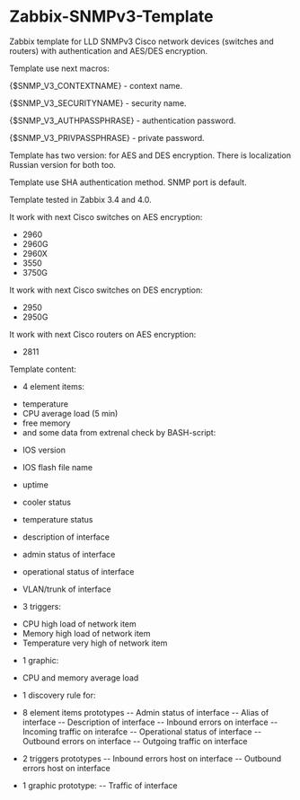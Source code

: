 # Zabbix-SNMPv3-Template
Zabbix template for LLD SNMPv3 Cisco network devices (switches and routers) with authentication and AES/DES encryption.


Template use next macros:

{$SNMP_V3_CONTEXTNAME} - context name.

{$SNMP_V3_SECURITYNAME} - security name.

{$SNMP_V3_AUTHPASSPHRASE} - authentication password.

{$SNMP_V3_PRIVPASSPHRASE} - private password.


Template has two version: for AES and DES encryption. There is localization Russian version for both too. 

Template use SHA authentication method. SNMP port is default.

Template tested in Zabbix 3.4 and 4.0. 

It work with next Cisco switches on AES encryption:
- 2960
- 2960G
- 2960X
- 3550
- 3750G

It work with next Cisco switches on DES encryption:
- 2950
- 2950G

It work with next Cisco routers on AES encryption:
- 2811

Template content:
- 4 element items:
 * temperature
 * CPU average load (5 min)
 * free memory
 * and some data from extrenal check by BASH-script:
  - IOS version
  - IOS flash file name
  - uptime
  - cooler status
  - temperature status
  - description of interface
  - admin status of interface
  - operational status of interface
  - VLAN/trunk of interface
   
- 3 triggers:
 * CPU high load of network item
 * Memory high load of network item
 * Temperature very high of network item
 
- 1 graphic:
 * CPU and memory average load
 
- 1 discovery rule for:
 * 8 element items prototypes
  -- Admin status of interface
  -- Alias of interface
  -- Description of interface
  -- Inbound errors on interface
  -- Incoming traffic on interafce
  -- Operational status of interface
  -- Outbound errors on interface
  -- Outgoing traffic on interface
  
 * 2 triggers prototypes
  -- Inbound errors host on interface
  -- Outbound errors host on interface
  
 * 1 graphic prototype:
  -- Traffic of interface
